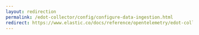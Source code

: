 ```yaml
---
layout: redirection
permalink: /edot-collector/config/configure-data-ingestion.html
redirect: https://www.elastic.co/docs/reference/opentelemetry/edot-collector/config/configure-data-ingestion.html
---
```

